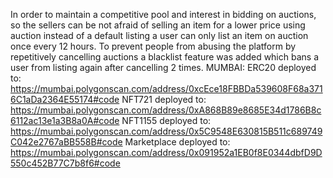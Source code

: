 In order to maintain a competitive pool and interest in bidding on auctions, so the sellers can be not afraid of selling an item for a lower price using auction instead of a default listing a user can only list an item on auction once every 12 hours.
To prevent people from abusing the platform by repetitively cancelling auctions a blacklist feature was added which bans a user from listing again after cancelling 2 times.
MUMBAI:
ERC20 deployed to: https://mumbai.polygonscan.com/address/0xcEce18FBBDa539608F68a3716C1aDa2364E55174#code
NFT721 deployed to: https://mumbai.polygonscan.com/address/0xA868B89e8685E34d1786B8c6112ac13e1a3B8a0A#code
NFT1155 deployed to: https://mumbai.polygonscan.com/address/0x5C9548E630815B511c689749C042e2767aBB558B#code
Marketplace deployed to: https://mumbai.polygonscan.com/address/0x091952a1EB0f8E0344dbfD9D550c452B77C7b8f6#code